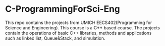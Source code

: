 # C-ProgrammingForSci-Eng

This repo contains the projects from UMICH EECS402(Programming for Science and Engineering). This course is a C++ based course. The projects contain the operations of basic C++ libraries, methods and applications such as linked list, Queue&Stack, and simulation.

